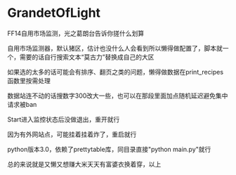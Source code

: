 # GrandetOfLight
 FF14自用市场监测，光之葛朗台告诉你搓什么划算

 自用市场监测器，默认猪区，估计也没什么人会看到所以懒得做配置了，脚本就一个，需要的话自行搜索文本“莫古力”替换成自己的大区

 如果选的太多的话可能会有排序、翻页之类的问题，懒得做数据在print_recipes函数里按需处理

 数据站连不动的话搜数字300改大一些，也可以在那段里面加点随机延迟避免集中请求被ban

Start进入监控状态后没做退出，重开就行

因为有外网站点，可能挂着挂着炸了，重启就行

python版本3.0，依赖了prettytable库，同目录直接"python main.py"就行

总的来说就是又懒又想赚大米天天有富婆衣换着穿，以上
